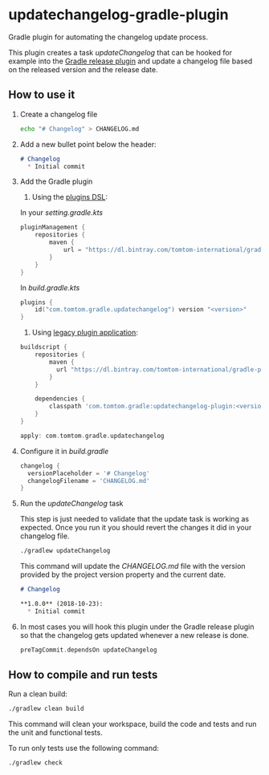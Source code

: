# updatechangelog-gradle-plugin

Gradle plugin for automating the changelog update process.

This plugin creates a task *updateChangelog* that can be hooked for example into the
[Gradle release plugin](https://github.com/researchgate/gradle-release) and update a
changelog file based on the released version and the release date.

## How to use it

1. Create a changelog file

    ```bash
    echo "# Changelog" > CHANGELOG.md
    ```

1. Add a new bullet point below the header:

    ```markdown
    # Changelog
      * Initial commit
    ```

1. Add the Gradle plugin
    
    1. Using the [plugins DSL](https://docs.gradle.org/current/userguide/plugins.html#sec:plugins_block):
    
    In your *setting.gradle.kts*    
    
    ```kotlin
    pluginManagement {
        repositories {
            maven {
                url = "https://dl.bintray.com/tomtom-international/gradle-plugins"
            }
        }
    }
    ```    
    
    In *build.gradle.kts*
    
    ```kotlin
    plugins {
        id("com.tomtom.gradle.updatechangelog") version "<version>"
    }
    ```
    
    1. Using [legacy plugin application](https://docs.gradle.org/current/userguide/plugins.html#sec:old_plugin_application):
    
    ```groovy
    buildscript {
        repositories {
            maven {
              url "https://dl.bintray.com/tomtom-international/gradle-plugins"
            }
        }

        dependencies {
            classpath 'com.tomtom.gradle:updatechangelog-plugin:<version>'
        }
    }

    apply: com.tomtom.gradle.updatechangelog
    ```

1. Configure it in *build.gradle*

    ```groovy
    changelog {
      versionPlaceholder = '# Changelog'
      changelogFilename = 'CHANGELOG.md'
    }
    ```

1. Run the *updateChangelog* task

    This step is just needed to validate that the update task is working as expected. Once you run
    it you should revert the changes it did in your changelog file.

    ```bash
    ./gradlew updateChangelog
    ```
    This command will update the *CHANGELOG.md* file with the version provided by the project version
    property and the current date.

    ```markdown
    # Changelog

    **1.0.0** (2018-10-23):
      * Initial commit
    ```

1. In most cases you will hook this plugin under the Gradle release plugin so that the changelog
   gets updated whenever a new release is done.

    ```gradle
    preTagCommit.dependsOn updateChangelog
    ```

## How to compile and run tests

Run a clean build:

```bash
./gradlew clean build
```

This command will clean your workspace, build the code and tests and run the unit and functional tests.

To run only tests use the following command:

```bash
./gradlew check
```
